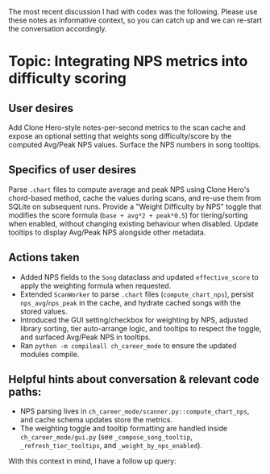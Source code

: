 The most recent discussion I had with codex was the following. Please use these notes as informative context, so you can catch up and we can re-start the conversation accordingly.

# Topic: Integrating NPS metrics into difficulty scoring

## User desires
Add Clone Hero-style notes-per-second metrics to the scan cache and expose an optional setting that weights song difficulty/score by the computed Avg/Peak NPS values. Surface the NPS numbers in song tooltips.

## Specifics of user desires
Parse `.chart` files to compute average and peak NPS using Clone Hero's chord-based method, cache the values during scans, and re-use them from SQLite on subsequent runs. Provide a "Weight Difficulty by NPS" toggle that modifies the score formula (`base + avg*2 + peak*0.5`) for tiering/sorting when enabled, without changing existing behaviour when disabled. Update tooltips to display Avg/Peak NPS alongside other metadata.

## Actions taken
- Added NPS fields to the `Song` dataclass and updated `effective_score` to apply the weighting formula when requested.
- Extended `ScanWorker` to parse `.chart` files (`compute_chart_nps`), persist `nps_avg`/`nps_peak` in the cache, and hydrate cached songs with the stored values.
- Introduced the GUI setting/checkbox for weighting by NPS, adjusted library sorting, tier auto-arrange logic, and tooltips to respect the toggle, and surfaced Avg/Peak NPS in tooltips.
- Ran `python -m compileall ch_career_mode` to ensure the updated modules compile.

## Helpful hints about conversation & relevant code paths:
- NPS parsing lives in `ch_career_mode/scanner.py::compute_chart_nps`, and cache schema updates store the metrics.
- The weighting toggle and tooltip formatting are handled inside `ch_career_mode/gui.py` (see `_compose_song_tooltip`, `_refresh_tier_tooltips`, and `_weight_by_nps_enabled`).

With this context in mind, I have a follow up query:
